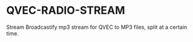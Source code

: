 # QVEC-RADIO-STREAM

Stream Broadcastify mp3 stream for QVEC to MP3 files, split at a certain time.

